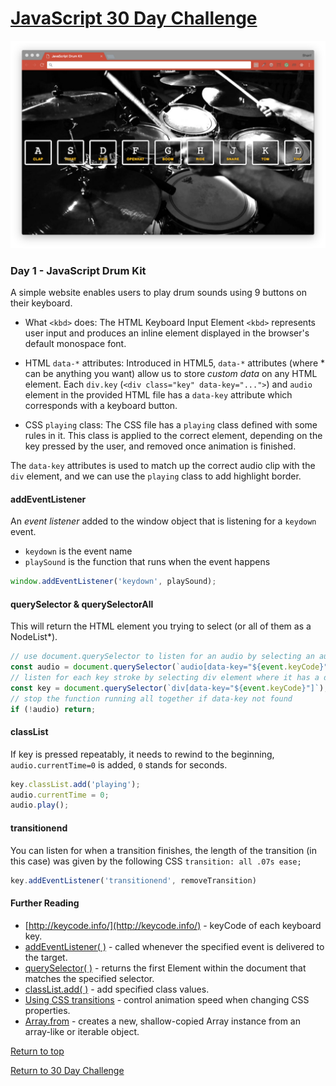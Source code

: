 # [JavaScript 30 Day Challenge](https://javascript30.com/)
![JavaScript30](./day01DrumKit.png)

### Day 1 - JavaScript Drum Kit
A simple website enables users to play drum sounds using 9 buttons on their keyboard.

- What `<kbd>` does: The HTML Keyboard Input Element `<kbd>` represents user input and produces an inline element displayed in the browser's default monospace font.

- HTML `data-*` attributes: Introduced in HTML5, `data-*` attributes (where * can be anything you want) allow us to store _custom data_ on any HTML element. Each `div.key` (`<div class="key" data-key="...">`) and `audio` element in the provided HTML file has a `data-key` attribute which corresponds with a keyboard button.

- CSS `playing` class: The CSS file has a `playing` class defined with some rules in it. This class is applied to the correct element, depending on the key pressed by the user, and removed once animation is finished.

The `data-key` attributes is used to match up the correct audio clip with the `div` element, and we can use the `playing` class to add highlight border.

#### addEventListener
An _event listener_ added to the window object that is listening for a `keydown` event.
- `keydown` is the event name
- `playSound` is the function that runs when the event happens
```js
window.addEventListener('keydown', playSound);
```

#### querySelector & querySelectorAll
This will return the HTML element you trying to select (or all of them as a NodeList*).
```js
// use document.querySelector to listen for an audio by selecting an audio element where it has a data-key
const audio = document.querySelector(`audio[data-key="${event.keyCode}"]`);
// listen for each key stroke by selecting div element where it has a data-key
const key = document.querySelector(`div[data-key="${event.keyCode}"]`);
// stop the function running all together if data-key not found
if (!audio) return;
```

#### classList
If key is pressed repeatably, it needs to rewind to the beginning, `audio.currentTime=0` is added, `0` stands for seconds.
```js
key.classList.add('playing');
audio.currentTime = 0;
audio.play();
```

#### transitionend
You can listen for when a transition finishes, the length of the transition (in this case) was given by the following CSS `transition: all .07s ease;`
```js
key.addEventListener('transitionend', removeTransition)
```

#### Further Reading
- [http://keycode.info/](http://keycode.info/) - keyCode of each keyboard key.
- [addEventListener( )](https://developer.mozilla.org/en-US/docs/Web/API/EventTarget/addEventListener) - called whenever the specified event is delivered to the target.
- [querySelector( )](https://developer.mozilla.org/en-US/docs/Web/API/Document/querySelector) - returns the first Element within the document that matches the specified selector.
- [classList.add( )](https://developer.mozilla.org/en-US/docs/Web/API/Element/classList#Methods) - add specified class values.
- [Using CSS transitions](https://developer.mozilla.org/en-US/docs/Web/CSS/CSS_Transitions/Using_CSS_transitions) - control animation speed when changing CSS properties.
- [Array.from](https://developer.mozilla.org/en-US/docs/Web/JavaScript/Reference/Global_Objects/Array/from) - creates a new, shallow-copied Array instance from an array-like or iterable object.

[Return to top](#javascript-30-day-challenge)

[Return to 30 Day Challenge](../README.md)
